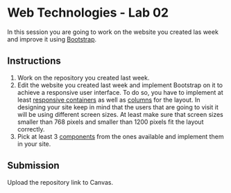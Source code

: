 # Web Technologies - Lab 02

In this session you are going to work on the website you created las week and improve it using [Bootstrap](https://getbootstrap.com/).

## Instructions

1. Work on the repository you created last week.
2. Edit the website you created last week and implement Bootstrap on it to achieve a responsive user interface. To do so, you have to implement at least [responsive containers](https://getbootstrap.com/docs/5.3/layout/containers/#responsive-containers) as well as [columns](https://getbootstrap.com/docs/5.3/layout/columns/) for the layout. In designing your site keep in mind that the users that are going to visit it will be using different screen sizes. At least make sure that screen sizes smaller than 768 pixels and smaller than 1200 pixels fit the layout correctly.
3. Pick at least 3 [components](https://getbootstrap.com/docs/5.3/components/) from the ones available and implement them in your site.

## Submission

Upload the repository link to Canvas.
